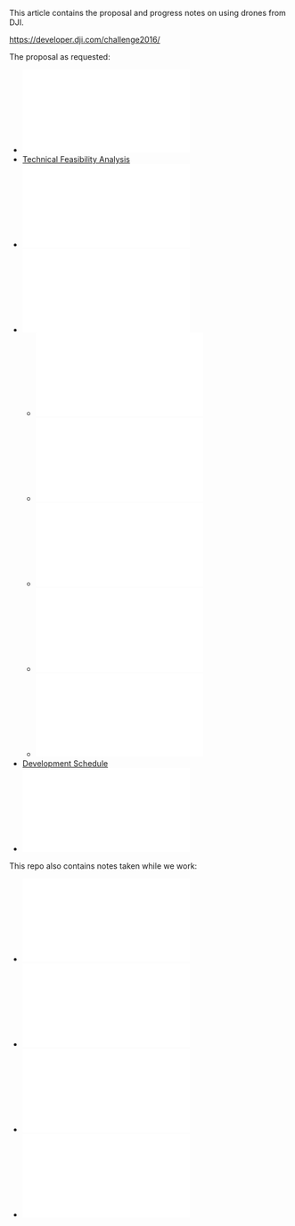 This article contains the proposal and progress notes on using drones from DJI.

https://developer.dji.com/challenge2016/

The proposal as requested:

* ![Team](team.md)
* [Technical Feasibility Analysis](feasibility.md)
* ![Proposal (hardware and software components)](proposal.md)
* ![Development Plan](development-plan.md)
   * ![Strategies](strategies.md)
   * ![Android app](android-app.md)
   * ![Casting video](casting.md)
   * ![Ford SYNC Applink](ford-sync.md)
   * ![Navigation](navigation.md)
* [Development Schedule](schedule.md)
* ![References](resferences.md)

This repo also contains notes taken while we work:

   * ![DJI SDKs](dji-sdks.md)
   * ![Android App Notes](android-app-notes.md)
   * ![Server Notes](server.md)
   * ![Resources](resources.md)
